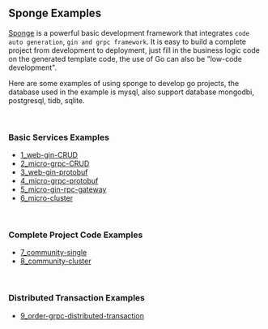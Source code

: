 
## Sponge Examples

[Sponge](https://github.com/zhufuyi/sponge) is a powerful basic development framework that integrates `code auto generation`, `gin and grpc framework`. It is easy to build a complete project from development to deployment, just fill in the business logic code on the generated template code, the use of Go can also be "low-code development".

Here are some examples of using sponge to develop go projects, the database used in the example is mysql, also support database mongodbi, postgresql, tidb, sqlite.

<br>

### Basic Services Examples

- [1_web-gin-CRUD](https://github.com/zhufuyi/sponge_examples/tree/main/1_web-gin-CRUD)
- [2_micro-grpc-CRUD](https://github.com/zhufuyi/sponge_examples/tree/main/2_micro-grpc-CRUD)
- [3_web-gin-protobuf](https://github.com/zhufuyi/sponge_examples/tree/main/3_web-gin-protobuf)
- [4_micro-grpc-protobuf](https://github.com/zhufuyi/sponge_examples/tree/main/4_micro-grpc-protobuf)
- [5_micro-gin-rpc-gateway](https://github.com/zhufuyi/sponge_examples/tree/main/5_micro-gin-rpc-gateway)
- [6_micro-cluster](https://github.com/zhufuyi/sponge_examples/tree/main/6_micro-cluster)

<br>

### Complete Project Code Examples

- [7_community-single](https://github.com/zhufuyi/sponge_examples/tree/main/7_community-single)
- [8_community-cluster](https://github.com/zhufuyi/sponge_examples/tree/main/8_community-cluster)

<br>

### Distributed Transaction Examples

- [9_order-grpc-distributed-transaction](https://github.com/zhufuyi/sponge_examples/tree/main/9_order-grpc-distributed-transaction)
